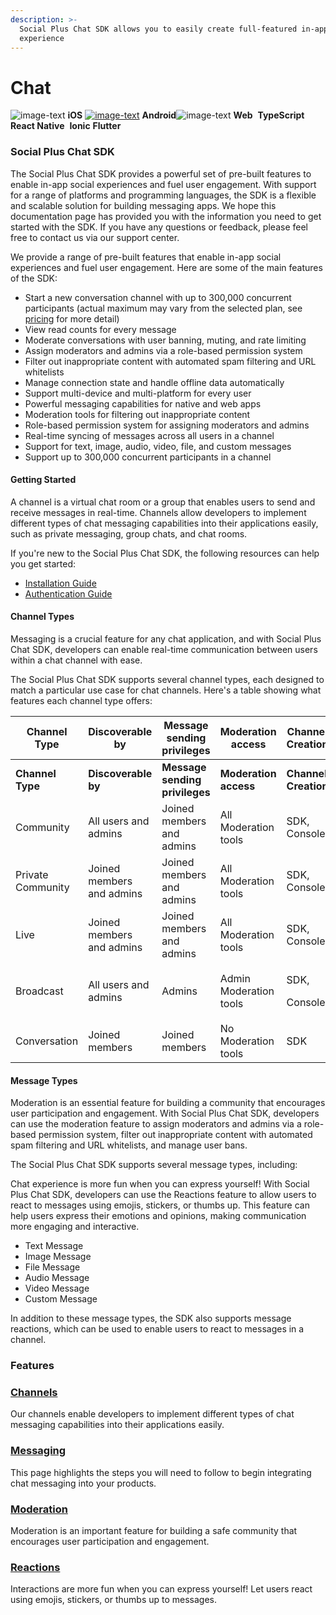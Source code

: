 ```yaml
---
description: >-
  Social Plus Chat SDK allows you to easily create full-featured in-app Chat
  experience
---
```


# Chat

<img src="https://i.ibb.co/w67NSLH/iOSicon.png" alt="image-text" data-size="line"> **iOS** ​[<img src="https://i.ibb.co/MD88cLD/android-Icon.png" alt="image-text" data-size="line">](https://docs.amity.co/chat/android) **Android** ​<img src="https://i.ibb.co/ZzhYFSL/webIcon.png" alt="image-text" data-size="line"> **Web** <img src="../../.gitbook/assets/Typescript_logo_2020.svg" alt="" data-size="line"> **TypeScript** <img src="../../.gitbook/assets/reactnativelogo.png" alt="" data-size="line"> **React Native** <img src="../../.gitbook/assets/ionic-Logo.svg" alt="" data-size="line"> **Ionic**  <img src="../../.gitbook/assets/Screen Shot 2565-08-24 at 13.18.22.png" alt="" data-size="line">**Flutter**

### Social Plus Chat SDK

The Social Plus Chat SDK provides a powerful set of pre-built features to enable in-app social experiences and fuel user engagement. With support for a range of platforms and programming languages, the SDK is a flexible and scalable solution for building messaging apps. We hope this documentation page has provided you with the information you need to get started with the SDK. If you have any questions or feedback, please feel free to contact us via our support center.

We provide a range of pre-built features that enable in-app social experiences and fuel user engagement. Here are some of the main features of the SDK:

* Start a new conversation channel with up to 300,000 concurrent participants (actual maximum may vary from the selected plan, see [pricing](https://www.amity.co/pricing) for more detail)
* View read counts for every message
* Moderate conversations with user banning, muting, and rate limiting
* Assign moderators and admins via a role-based permission system
* Filter out inappropriate content with automated spam filtering and URL whitelists
* Manage connection state and handle offline data automatically
* Support multi-device and multi-platform for every user
* Powerful messaging capabilities for native and web apps
* Moderation tools for filtering out inappropriate content
* Role-based permission system for assigning moderators and admins
* Real-time syncing of messages across all users in a channel
* Support for text, image, audio, video, file, and custom messages
* Support up to 300,000 concurrent participants in a channel

#### Getting Started

A channel is a virtual chat room or a group that enables users to send and receive messages in real-time. Channels allow developers to implement different types of chat messaging capabilities into their applications easily, such as private messaging, group chats, and chat rooms.

If you're new to the Social Plus Chat SDK, the following resources can help you get started:

* [Installation Guide](../../getting-started/installation-and-authentication/)
* [Authentication Guide](../core-concepts/session-state.md)

#### Channel Types

Messaging is a crucial feature for any chat application, and with Social Plus Chat SDK, developers can enable real-time communication between users within a chat channel with ease.

The Social Plus Chat SDK supports several channel types, each designed to match a particular use case for chat channels. Here's a table showing what features each channel type offers:

<table data-header-hidden><thead><tr><th width="150">Channel Type</th><th width="134">Discoverable by</th><th width="125">Message sending privileges</th><th width="121">Moderation access</th><th width="99">Channel Creation</th><th>Realtime Events</th></tr></thead><tbody><tr><td><strong>Channel Type</strong></td><td><strong>Discoverable by</strong></td><td><strong>Message sending privileges</strong></td><td><strong>Moderation access</strong></td><td><strong>Channel Creation</strong></td><td><strong>Realtime Events Retrieval</strong></td></tr><tr><td>Community</td><td>All users and admins</td><td>Joined members and admins</td><td>All Moderation tools</td><td>SDK, Console</td><td>Automatic</td></tr><tr><td>Private Community</td><td>Joined members and admins</td><td>Joined members and admins</td><td>All Moderation tools</td><td>SDK, Console</td><td>Automatic</td></tr><tr><td>Live</td><td>Joined members and admins</td><td>Joined members and admins</td><td>All Moderation tools</td><td>SDK, Console</td><td>Subscription needed</td></tr><tr><td>Broadcast</td><td>All users and admins</td><td>Admins</td><td>Admin Moderation tools</td><td><p>SDK,</p><p>Console</p></td><td>Subscription needed</td></tr><tr><td>Conversation</td><td>Joined members </td><td>Joined members </td><td>No Moderation tools</td><td>SDK</td><td>Automatic</td></tr></tbody></table>

#### Message Types

Moderation is an essential feature for building a community that encourages user participation and engagement. With Social Plus Chat SDK, developers can use the moderation feature to assign moderators and admins via a role-based permission system, filter out inappropriate content with automated spam filtering and URL whitelists, and manage user bans.

The Social Plus Chat SDK supports several message types, including:

Chat experience is more fun when you can express yourself! With Social Plus Chat SDK, developers can use the Reactions feature to allow users to react to messages using emojis, stickers, or thumbs up. This feature can help users express their emotions and opinions, making communication more engaging and interactive.

* Text Message
* Image Message
* File Message
* Audio Message
* Video Message
* Custom Message

In addition to these message types, the SDK also supports message reactions, which can be used to enable users to react to messages in a channel.

### Features

### [Channels](channels/)

Our channels enable developers to implement different types of chat messaging capabilities into their applications easily.

### [Messaging](messaging/)

This page highlights the steps you will need to follow to begin integrating chat messaging into your products.

### [Moderation](moderation/)

Moderation is an important feature for building a safe community that encourages user participation and engagement.

### [Reactions](messaging/message-reaction.md)

Interactions are more fun when you can express yourself! Let users react using emojis, stickers, or thumbs up to messages.‌

<figure><img src="../../.gitbook/assets/image (3) (1) (2).png" alt=""><figcaption></figcaption></figure>

